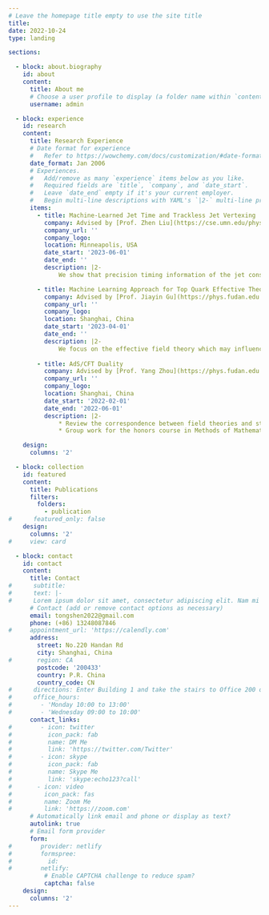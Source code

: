 ```yaml
---
# Leave the homepage title empty to use the site title
title:
date: 2022-10-24
type: landing

sections:

  - block: about.biography
    id: about
    content:
      title: About me
      # Choose a user profile to display (a folder name within `content/authors/`)
      username: admin

  - block: experience
    id: research
    content:
      title: Research Experience
      # Date format for experience
      #   Refer to https://wowchemy.com/docs/customization/#date-format
      date_format: Jan 2006
      # Experiences.
      #   Add/remove as many `experience` items below as you like.
      #   Required fields are `title`, `company`, and `date_start`.
      #   Leave `date_end` empty if it's your current employer.
      #   Begin multi-line descriptions with YAML's `|2-` multi-line prefix.
      items:
        - title: Machine-Learned Jet Time and Trackless Jet Vertexing
          company: Advised by [Prof. Zhen Liu](https://cse.umn.edu/physics/zhen-liu), University of Minnesota
          company_url: ''
          company_logo: 
          location: Minneapolis, USA
          date_start: '2023-06-01'
          date_end: ''
          description: |2-
              We show that precision timing information of the jet constituents in conjunction with machine learning allows for a more precise definition of jet time and also an independent reconstruction of displaced vertex for trackless jets. This highlights the power and the importance of timing information for jets in colliders, which is complementary to tracking information and uniquely the leading observable for heavy neutral long-lived particles

        - title: Machine Learning Approach for Top Quark Effective Theory
          company: Advised by [Prof. Jiayin Gu](https://phys.fudan.edu.cn/4b/db/c7605a412635/page.htm), Fudan University
          company_url: ''
          company_logo: 
          location: Shanghai, China
          date_start: '2023-04-01'
          date_end: ''
          description: |2-
              We focus on the effective field theory which may influence the generation and decay of top quark in future collider. Machine learning techniques are applied to analyze the data generated by Madgraph and detector simulations. We use the likelihood score as the target function and fisher information as the evaluation method. This can estimate a constraint on the coefficient of effective theory 
    
        - title: AdS/CFT Duality
          company: Advised by [Prof. Yang Zhou](https://phys.fudan.edu.cn/db/86/c7605a121734/page.htm), Fudan University
          company_url: ''
          company_logo: 
          location: Shanghai, China
          date_start: '2022-02-01'
          date_end: '2022-06-01'
          description: |2-
              * Review the correspondence between field theories and string theory. Focus on the relation between compactifications of string theory on Anti-de Sitter spaces and conformal field theories
              * Group work for the honors course in Methods of Mathematical Physics. Grade A

    design:
      columns: '2'

  - block: collection
    id: featured
    content:
      title: Publications
      filters:
        folders:
          - publication
#      featured_only: false
    design:
      columns: '2'
#     view: card

  - block: contact
    id: contact
    content:
      title: Contact
#      subtitle:
#      text: |-
#      Lorem ipsum dolor sit amet, consectetur adipiscing elit. Nam mi diam, venenatis ut magna et, vehicula efficitur enim.
      # Contact (add or remove contact options as necessary)
      email: tongshen2022@gmail.com
      phone: (+86) 13248087846
#     appointment_url: 'https://calendly.com'
      address:
        street: No.220 Handan Rd
        city: Shanghai, China
#       region: CA
        postcode: '200433'
        country: P.R. China
        country_code: CN
#      directions: Enter Building 1 and take the stairs to Office 200 on Floor 2
#      office_hours:
#        - 'Monday 10:00 to 13:00'
#        - 'Wednesday 09:00 to 10:00'
      contact_links:
#        - icon: twitter
#          icon_pack: fab
#          name: DM Me
#          link: 'https://twitter.com/Twitter'
#        - icon: skype
#          icon_pack: fab
#          name: Skype Me
#          link: 'skype:echo123?call'
#       - icon: video
#         icon_pack: fas
#         name: Zoom Me
#         link: 'https://zoom.com'
      # Automatically link email and phone or display as text?
      autolink: true
      # Email form provider
      form:
#        provider: netlify
#        formspree:
#          id:
#        netlify:
          # Enable CAPTCHA challenge to reduce spam?
          captcha: false
    design:
      columns: '2'
---
```

